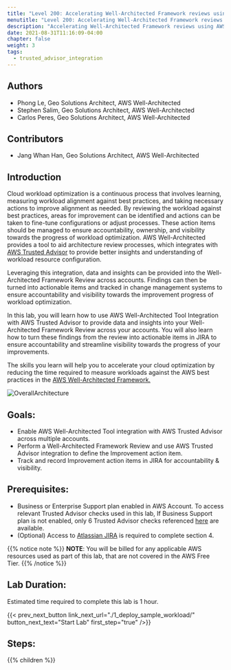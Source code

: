 ```yaml
---
title: "Level 200: Accelerating Well-Architected Framework reviews using AWS Trusted Advisor & JIRA"
menutitle: "Level 200: Accelerating Well-Architected Framework reviews using AWS Trusted Advisor & JIRA"
description: "Accelerating Well-Architected Framework reviews using AWS Trusted Advisor & JIRA"
date: 2021-08-31T11:16:09-04:00
chapter: false
weight: 3
tags:
  - trusted_advisor_integration
---
```

## Authors

* Phong Le, Geo Solutions Architect, AWS Well-Architected
* Stephen Salim, Geo Solutions Architect, AWS Well-Architected
* Carlos Peres, Geo Solutions Architect, AWS Well-Architected

## Contributors
* Jang Whan Han, Geo Solutions Architect, AWS Well-Architected

## Introduction


Cloud workload optimization is a continuous process that involves learning, measuring workload alignment against best practices, and taking necessary actions to improve alignment as needed. By reviewing the workload against best practices, areas for improvement can be identified and actions can be taken to fine-tune configurations or adjust processes. These action items should be managed to ensure accountability, ownership, and visibility towards the progress of workload optimization. AWS Well-Architected provides a tool to aid architecture review processes, which integrates with [AWS Trusted Advisor](https://aws.amazon.com/premiumsupport/technology/trusted-advisor/) to provide better insights and understanding of workload resource configuration.

Leveraging this integration, data and insights can be provided into the Well-Architected Framework Review across accounts. Findings can then be turned into actionable items and tracked in change management systems to ensure accountability and visibility towards the improvement progress of workload optimization.

In this lab, you will learn how to use AWS Well-Architected Tool Integration with AWS Trusted Advisor to provide data and insights into your Well-Architected Framework Review across your accounts. You will also learn how to turn these findings from the review into actionable items in JIRA to ensure accountability and streamline visibility towards the progress of your improvements.

The skills you learn will help you to accelerate your cloud optimization by reducing the time required to measure workloads against the AWS best practices in the [AWS Well-Architected Framework.](https://aws.amazon.com/architecture/well-architected/)


![OverallArchitecture](/watool/200_Accelerating_Well_Architected_Framework_Reviews_using_integrated_AWS_Trusted_Advisor_insights/Images/overall_architecture_00.png)


## Goals:

* Enable AWS Well-Architected Tool integration with AWS Trusted Advisor across multiple accounts.
* Perform a Well-Architected Framework Review and use AWS Trusted Advisor integration to define the Improvement action item.
* Track and record Improvement action items in JIRA for accountability & visibility.

## Prerequisites:

* Business or Enterprise Support plan enabled in AWS Account.
  To access relevant Trusted Advisor checks used in this lab, If  Business Support plan is not enabled, only 6 Trusted Advisor checks referenced [here](https://docs.aws.amazon.com/awssupport/latest/user/trusted-advisor-check-reference.html) are available.
* (Optional) Access to [Atlassian JIRA](https://www.atlassian.com/software/jira) is required to complete section 4.

{{% notice note %}}
**NOTE**: You will be billed for any applicable AWS resources used as part of this lab, that are not covered in the AWS Free Tier.
{{% /notice %}}

## Lab Duration:
Estimated time required to complete this lab is 1 hour.

{{< prev_next_button link_next_url="./1_deploy_sample_workload/" button_next_text="Start Lab" first_step="true" />}}

## Steps:
{{% children  %}}
